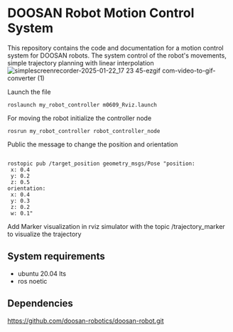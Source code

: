 # DOOSAN Robot Motion Control System
This repository contains the code and documentation for a motion control system for DOOSAN robots. The system  control of the robot's movements,  simple trajectory planning with linear interpolation 
![simplescreenrecorder-2025-01-22_17 23 45-ezgif com-video-to-gif-converter (1)](https://github.com/user-attachments/assets/b6ea01a1-e6ca-4821-9beb-beb53ec150a6)

Launch the file
 ```
roslaunch my_robot_controller m0609_Rviz.launch
 ```

For moving the robot initialize the controller node
 ```
rosrun my_robot_controller robot_controller_node
```



Public the message to change the position and orientation
 ```

rostopic pub /target_position geometry_msgs/Pose "position:
  x: 0.4
  y: 0.2
  z: 0.5
orientation:
  x: 0.4
  y: 0.3
  z: 0.2
  w: 0.1" 
```
Add Marker visualization in rviz simulator with the topic /trajectory_marker to visualize the trajectory 



## System requirements
- ubuntu 20.04 lts
- ros noetic

## Dependencies
https://github.com/doosan-robotics/doosan-robot.git
